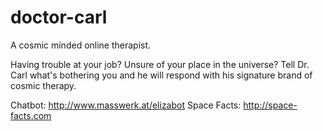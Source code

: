 doctor-carl
===========
A cosmic minded online therapist.

Having trouble at your job? Unsure of your place in the universe? Tell Dr. Carl what's bothering you and he will respond with his signature brand of cosmic therapy.

Chatbot: http://www.masswerk.at/elizabot
Space Facts: http://space-facts.com
